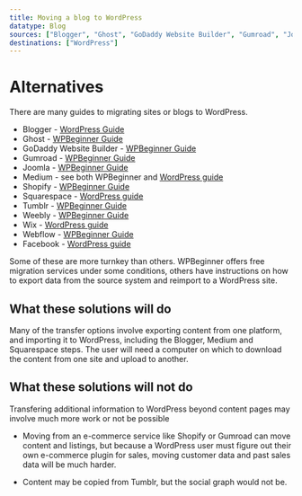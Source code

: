 ```yaml
---
title: Moving a blog to WordPress
datatype: Blog
sources: ["Blogger", "Ghost", "GoDaddy Website Builder", "Gumroad", "Joomla", "Medium", "Shopify", "Squarespace", "Tumblr", "Weebly", "Wix", "Webflow"]
destinations: ["WordPress"]
---
```


# Alternatives

There are many guides to migrating sites or blogs to WordPress.

* Blogger - [WordPress Guide](https://wordpress.com/support/import/coming-from-blogger/)
* Ghost - [WPBeginner Guide](https://www.wpbeginner.com/beginners-guide/ultimate-wordpress-migration-guide/)
* GoDaddy Website Builder - [WPBeginner Guide](https://www.wpbeginner.com/beginners-guide/ultimate-wordpress-migration-guide/) 
* Gumroad - [WPBeginner Guide](https://www.wpbeginner.com/beginners-guide/ultimate-wordpress-migration-guide/)
* Joomla - [WPBeginner Guide](https://www.wpbeginner.com/beginners-guide/ultimate-wordpress-migration-guide/)
* Medium - see both WPBeginner and [WordPress guide](https://wordpress.com/support/import/import-from-medium/)
* Shopify - [WPBeginner Guide](https://www.wpbeginner.com/beginners-guide/ultimate-wordpress-migration-guide/)
* Squarespace - [WordPress guide](https://wordpress.com/support/import/import-from-squarespace/) 
* Tumblr - [WPBeginner Guide](https://www.wpbeginner.com/beginners-guide/ultimate-wordpress-migration-guide/)
* Weebly - [WPBeginner Guide](https://www.wpbeginner.com/beginners-guide/ultimate-wordpress-migration-guide/)
* Wix - [WordPress guide](https://wordpress.com/support/import/import-from-wix/)
* Webflow - [WPBeginner Guide](https://www.wpbeginner.com/beginners-guide/ultimate-wordpress-migration-guide/)
* Facebook - [WordPress guide](https://wordpress.com/support/import/import-from-facebook/)

Some of these are more turnkey than others.  WPBeginner offers free migration services under some conditions, others 
have instructions on how to export data from the source system and reimport to a WordPress site.


## What these solutions will do

Many of the transfer options involve exporting content from one platform, and importing it to WordPress, including the
Blogger, Medium and Squarespace steps.  The user will need a computer on which to download the content from one site and
upload to another. 

## What these solutions will not do

Transfering additional information to WordPress beyond content pages may involve much more work or not be possible

* Moving from an e-commerce service like Shopify or Gumroad can move
content and listings, but because a WordPress user must figure out their own e-commerce plugin for sales, moving 
customer data and past sales data will be much harder.

* Content may be copied from Tumblr, but the social graph would not be.
